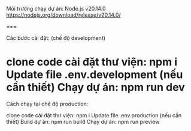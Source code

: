 Môi trường chạy dự án: Node.js v20.14.0
https://nodejs.org/download/release/v20.14.0/

===

Các bước cài đặt: (chế độ development)

clone code
cài đặt thư viện: npm i
Update file .env.development (nếu cần thiết)
Chạy dự án: npm run dev
===

Cách chạy tại chế độ production:

clone code
cài đặt thư viện: npm i
Update file .env.production (nếu cần thiết)
Build dự án: npm run build
Chạy dự án: npm run preview
